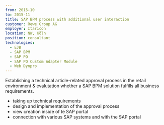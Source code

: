 ```yaml
---
from: 2015-10
to: 2015-11
title: SAP BPM process with additional user interaction
customer: Rewe Group AG
employer: Itaricon
location: NW, Köln
position: consultant
technologies:
  - EJB
  - SAP BPM
  - SAP PO
  - SAP PO Custom Adapter Module
  - Web Dynpro
---
```


Establishing a technical article-related approval process in the retail environment & evalutation whether a SAP BPM solution fulfills all business requirements.

- taking up technical requirements
- design and implementation of the approval process
- view creation inside of te SAP portal
- connection with various SAP systems and with the SAP portal